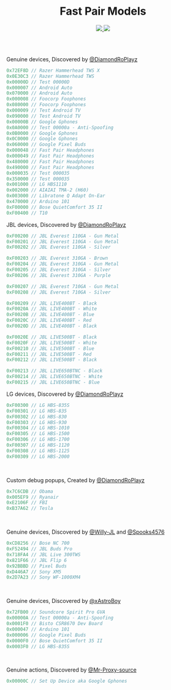 <h1 align="center">Fast Pair Models</h1>
<p align="center">
  <a href="#">
    <img src="https://hits.seeyoufarm.com/api/count/incr/badge.svg?url=https%3A%2F%2Fgithub.com%2FDiamondRoPlayz%2FFastPair-Models&title_bg=%232D2D2D&count_bg=%2300CC69&icon=github.svg&icon_color=%23E7E7E7&title=Views%20%28Day%20%2F%20All%29&edge_flat=false"/>
  </a>
  <a href="#">
    <img src="https://img.shields.io/github/stars/DiamondRoPlayz/FastPair-Models?affiliations=OWNER%2CCOLLABORATOR&labelColor=333333&logoColor=E7E7E7&color=EEAA00&label=Stars&logo=github"/>
  </a>
</p>

<br>
<br>

Genuine devices, Discovered by [@DiamondRoPlayz](https://github.com/DiamondRoPlayz)
```js
0x72EF8D // Razer Hammerhead TWS X
0x0E30C3 // Razer Hammerhead TWS
0x00000D // Test 00000D
0x000007 // Android Auto
0x070000 // Android Auto
0x000008 // Foocorp Foophones
0x080000 // Foocorp Foophones
0x000009 // Test Android TV
0x090000 // Test Android TV
0x00000B // Google Gphones
0x0A0000 // Test 00000a - Anti-Spoofing
0x0B0000 // Google Gphones
0x0C0000 // Google Gphones
0x060000 // Google Pixel Buds
0x000048 // Fast Pair Headphones
0x000049 // Fast Pair Headphones
0x480000 // Fast Pair Headphones
0x490000 // Fast Pair Headphones
0x000035 // Test 000035
0x350000 // Test 000035
0x001000 // LG HBS1110
0x002000 // AIAIAI TMA-2 (H60)
0x003000 // Libratone Q Adapt On-Ear
0x470000 // Arduino 101
0xF00000 // Bose QuietComfort 35 II
0xF00400 // T10
```
JBL devices, Discovered by [@DiamondRoPlayz](https://github.com/DiamondRoPlayz)
```js
0xF00200 // JBL Everest 110GA - Gun Metal
0xF00201 // JBL Everest 110GA - Gun Metal
0xF00202 // JBL Everest 110GA - Silver

0xF00203 // JBL Everest 310GA - Brown
0xF00204 // JBL Everest 310GA - Gun Metal
0xF00205 // JBL Everest 310GA - Silver
0xF00206 // JBL Everest 310GA - Purple

0xF00207 // JBL Everest 710GA - Gun Metal
0xF00208 // JBL Everest 710GA - Silver

0xF00209 // JBL LIVE400BT - Black
0xF0020A // JBL LIVE400BT - White
0xF0020B // JBL LIVE400BT - Blue
0xF0020C // JBL LIVE400BT - Red
0xF0020D // JBL LIVE400BT - Black

0xF0020E // JBL LIVE500BT - Black
0xF0020F // JBL LIVE500BT - White
0xF00210 // JBL LIVE500BT - Blue
0xF00211 // JBL LIVE500BT - Red
0xF00212 // JBL LIVE500BT - Black

0xF00213 // JBL LIVE650BTNC - Black
0xF00214 // JBL LIVE650BTNC - White
0xF00215 // JBL LIVE650BTNC - Blue
```
LG devices, Discovered by [@DiamondRoPlayz](https://github.com/DiamondRoPlayz)
```js
0xF00300 // LG HBS-835S
0xF00301 // LG HBS-835
0xF00302 // LG HBS-830
0xF00303 // LG HBS-930
0xF00304 // LG HBS-1010
0xF00305 // LG HBS-1500
0xF00306 // LG HBS-1700
0xF00307 // LG HBS-1120
0xF00308 // LG HBS-1125
0xF00309 // LG HBS-2000
```

<br>

Custom debug popups, Created by [@DiamondRoPlayz](https://github.com/DiamondRoPlayz)
```js
0x7C6CDB // Obama
0x005EF9 // Ryanair
0xE2106F // FBI
0xB37A62 // Tesla
```

<br>

Genuine devices, Discovered by [@Willy-JL](https://github.com/Willy-JL) and [@Spooks4576](https://github.com/Spooks4576)
```js
0xCD8256 // Bose NC 700
0xF52494 // JBL Buds Pro
0x718FA4 // JBL Live 300TWS
0x821F66 // JBL Flip 6
0x92BBBD // Pixel Buds
0xD446A7 // Sony XM5
0x2D7A23 // Sony WF-1000XM4
```

<br>

Genuine devices, Discovered by [@xAstroBoy](https://github.com/xAstroBoy)
```js
0x72FB00 // Soundcore Spirit Pro GVA
0x00000A // Test 00000a - Anti-Spoofing
0x0001F0 // Bisto CSR8670 Dev Board
0x000047 // Arduino 101
0x000006 // Google Pixel Buds
0x0000F0 // Bose QuietComfort 35 II
0x0003F0 // LG HBS-835S
```

<br>

Genuine actions, Discovered by [@Mr-Proxy-source](https://github.com/Mr-Proxy-source)
```js
0x00000C // Set Up Device aka Google Gphones
```
